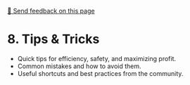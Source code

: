 [💬 Send feedback on this page](https://github.com/codepic/StarCitizen.Mining.Mole/issues/new?template=feedback.yml&title=Feedback+on+TipsAndTricks.md&page=TipsAndTricks.md)

# 8. Tips & Tricks

- Quick tips for efficiency, safety, and maximizing profit.
- Common mistakes and how to avoid them.
- Useful shortcuts and best practices from the community.
